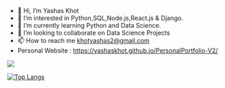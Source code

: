 - 👋 Hi, I’m Yashas Khot
- 👀 I’m interested in Python,SQL,Node.js,React.js & Django.
- 🌱 I’m currently learning Python and Data Science.
- 💞️ I’m looking to collaborate on Data Science Projects
- 📫 How to reach me khotyashas2@gmail.com
- Personal Website : https://yashaskhot.github.io/PersonalPortfolio-V2/

<!---
yashaskhot/yashaskhot is a ✨ special ✨ repository because its `README.md` (this file) appears on your GitHub profile.
You can click the Preview link to take a look at your changes.
--->

![](https://komarev.com/ghpvc/?username=yashaskhot)

[![Top Langs](https://github-readme-stats.vercel.app/api/top-langs/?username=yashaskhot)](https://github.com/anuraghazra/github-readme-stats)
